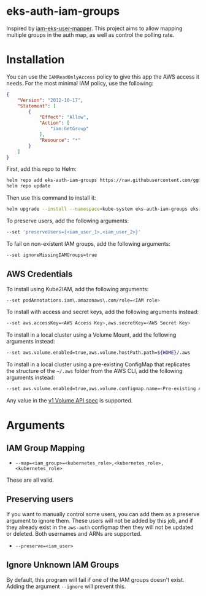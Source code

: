 # eks-auth-iam-groups

Inspired by [iam-eks-user-mapper](https://github.com/ygrene/iam-eks-user-mapper). This project aims to allow mapping multiple groups in the auth map, as well as control the polling rate.

# Installation

You can use the `IAMReadOnlyAccess` policy to give this app the AWS access it needs. For the most minimal IAM policy, use the following:

``` json
{
    "Version": "2012-10-17",
    "Statement": [
        {
            "Effect": "Allow",
            "Action": [
                "iam:GetGroup"
            ],
            "Resource": "*"
        }
    ]
}
```

First, add this repo to Helm:

``` bash
helm repo add eks-auth-iam-groups https://raw.githubusercontent.com/ggmaresca/eks-auth-iam-groups/master/charts
helm repo update
```

Then use this command to install it:

``` bash
helm upgrade --install --namespace=kube-system eks-auth-iam-groups eks-map-iam-groups/eks-map-iam-groups --set 'groupMappings[0].iam=<IAM Group to map>,groupMappings[0].keys={system:masters}'
```

To preserve users, add the following arguments:

``` bash
--set 'preserveUsers={<iam_user_1>,<iam_user_2>}'
```

To fail on non-existent IAM groups, add the following arguments:

``` bash
--set ignoreMissingIAMGroups=true
```

## AWS Credentials

To install using Kube2IAM, add the following arguments:

``` bash
--set podAnnotations.iam\.amazonaws\.com/role=<IAM role>
```

To install with access and secret keys, add the following arguments instead:

``` bash
--set aws.accessKey=<AWS Access Key>,aws.secretKey=<AWS Secret Key>
```

To install in a local cluster using a Volume Mount, add the following arguments instead:

``` bash
--set aws.volume.enabled=true,aws.volume.hostPath.path=${HOME}/.aws
```

To install in a local cluster using a pre-existing ConfigMap that replicates the structure of the `~/.aws` folder from the AWS CLI, add the following arguments instead:

``` bash
--set aws.volume.enabled=true,aws.volume.configmap.name=<Pre-existing AWS credential configmap>
```

Any value in the [v1 Volume API spec](https://kubernetes.io/docs/reference/generated/kubernetes-api/v1.12/#volume-v1-core) is supported.

# Arguments

## IAM Group Mapping

* `--map=<iam_group>=<kubernetes_role>,<kubernetes_role>,<kubernetes_role>`

These are all valid.

## Preserving users

If you want to manually control some users, you can add them as a preserve argument to ignore them. These users will not be added by this job, and if they already exist in the `aws-auth` configmap then they will not be updated or deleted. Both usernames and ARNs are supported.

* `--preserve=<iam_user>`

## Ignore Unknown IAM Groups

By default, this program will fail if one of the IAM groups doesn't exist. Adding the argument `--ignore` will prevent this.
